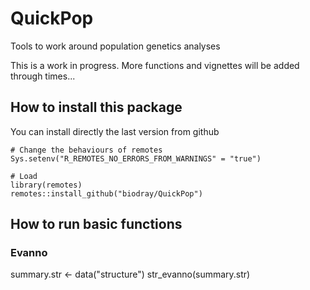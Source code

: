 # QuickPop
 Tools to work around population genetics analyses

This is a work in progress. More functions and vignettes will be added through times...

## How to install this package
You can install directly the last version from github
```{r}
# Change the behaviours of remotes
Sys.setenv("R_REMOTES_NO_ERRORS_FROM_WARNINGS" = "true")

# Load
library(remotes)
remotes::install_github("biodray/QuickPop")
```
## How to run basic functions

### Evanno

summary.str  <- data("structure")
str_evanno(summary.str)
